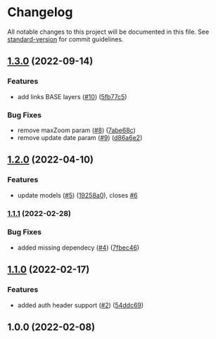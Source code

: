 # Changelog

All notable changes to this project will be documented in this file. See [standard-version](https://github.com/conventional-changelog/standard-version) for commit guidelines.

## [1.3.0](https://github.com/MapColonies/raster-publishing-cli/compare/v1.2.0...v1.3.0) (2022-09-14)


### Features

* add links BASE layers ([#10](https://github.com/MapColonies/raster-publishing-cli/issues/10)) ([5fb77c5](https://github.com/MapColonies/raster-publishing-cli/commit/5fb77c5939d5bbd2b9b2d70750ae1ab0453257cb))


### Bug Fixes

* remove maxZoom param ([#8](https://github.com/MapColonies/raster-publishing-cli/issues/8)) ([7abe68c](https://github.com/MapColonies/raster-publishing-cli/commit/7abe68c97f7c9c501571ccd0f90fbf149f8354c8))
* remove update date param ([#9](https://github.com/MapColonies/raster-publishing-cli/issues/9)) ([d86a6e2](https://github.com/MapColonies/raster-publishing-cli/commit/d86a6e2589bfe44be85fbfa48601ced3282f0805))

## [1.2.0](https://github.com/MapColonies/raster-publishing-cli/compare/v1.1.1...v1.2.0) (2022-04-10)


### Features

* update models ([#5](https://github.com/MapColonies/raster-publishing-cli/issues/5)) ([19258a0](https://github.com/MapColonies/raster-publishing-cli/commit/19258a0a73f4c0b67c0b4a4ae33f59dcc62c4a2d)), closes [#6](https://github.com/MapColonies/raster-publishing-cli/issues/6)

### [1.1.1](https://github.com/MapColonies/raster-publishing-cli/compare/v1.1.0...v1.1.1) (2022-02-28)


### Bug Fixes

* added missing dependecy ([#4](https://github.com/MapColonies/raster-publishing-cli/issues/4)) ([7fbec46](https://github.com/MapColonies/raster-publishing-cli/commit/7fbec46fbbab3ad53b6b569bd687cc6c79959dd2))

## [1.1.0](https://github.com/MapColonies/raster-publishing-cli/compare/v1.0.0...v1.1.0) (2022-02-17)


### Features

* added auth header support ([#2](https://github.com/MapColonies/raster-publishing-cli/issues/2)) ([54ddc69](https://github.com/MapColonies/raster-publishing-cli/commit/54ddc6924a11f92f712e54e84c8f51688a61b1dd))

## 1.0.0 (2022-02-08)
